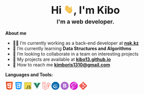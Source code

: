 <h3 align="center"><font size="6"><strong>Hi <img src="./assets/wave.gif" width="30px">, I'm Kibo</strong></font></h3>
<h3 align="center" style="margin-top: -10px;"><font size="4">I'm a web developer.</font></h3>

**About me**

- 👨‍💻 I’m currently working as a back-end developer at **[nsk.kz](https://nsk.kz/)**
- 🌱 I’m currently learning **Data Structures and Algorithms**
- 👯 I’m looking to collaborate in a team on interesting projects
- 💼 My projects are available at **[kibo13.github.io](https://github.com/kibo13?tab=repositories)**
- 📮 How to reach me **kimboris1310@gmail.com**

**Languages and Tools:**

<code><img height="25" src="./assets/html.png"></code>
<code><img height="25" src="./assets/css.png"></code>
<code><img height="25" src="./assets/js.png"></code>
<code><img height="25" src="./assets/vue.png"></code>
<code><img height="25" src="./assets/laravel.png"></code>
<code><img height="25" src="./assets/jquery.png"></code>
<code><img height="25" src="./assets/bootstrap.png"></code>
<code><img height="25" src="./assets/sass.png"></code>
<code><img height="25" src="./assets/git.png"></code>

